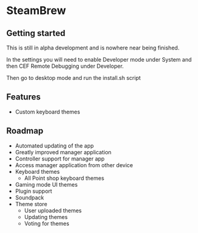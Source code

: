 # SteamBrew

## Getting started
This is still in alpha development and is nowhere near being finished. 

In the settings you will need to enable Developer mode under System and then CEF Remote Debugging under Developer. 

Then go to desktop mode and run the install.sh script

## Features
- Custom keyboard themes

## Roadmap
- Automated updating of the app
- Greatly improved manager application
- Controller support for manager app
- Access manager application from other device
- Keyboard themes
    - All Point shop keyboard themes
- Gaming mode UI themes
- Plugin support
- Soundpack 
- Theme store
    - User uploaded themes
    - Updating themes 
    - Voting for themes